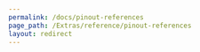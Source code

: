```yaml
---
permalink: /docs/pinout-references
page_path: /Extras/reference/pinout-references
layout: redirect
---
```

